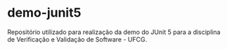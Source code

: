 # demo-junit5

Repositório utilizado para realização da demo do JUnit 5 para a disciplina de Verificação e Validação de Software - UFCG.

